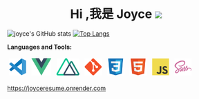 <!-- <a href="" target="_blank"> Joyce </a> -->
<h1 align="center">Hi ,我是 Joyce <img
src="https://github.com/blackcater/blackcater/raw/main/images/Hi.gif" height="32" /></h1>

![joyce's GitHub stats](https://github-readme-stats.vercel.app/api?username=lcijoyce622&rank_icon=github&count_private=true&show_icons=true&theme=dark)
[![Top Langs](https://github-readme-stats.vercel.app/api/top-langs/?username=lcijoyce622&layout=compact)](https://github.com/lcijoyce622/github-readme-stats)



**Languages and Tools:**

<p>
  
<img src="https://raw.githubusercontent.com/lcijoyce622/lcijoyce/a3250a9c76f8d3860516c0d6801d8d972b653a8d/assets/vscode.svg" height="40" style="vertical-align:down; margin:4px" alt="vscode">
<img src="https://raw.githubusercontent.com/lcijoyce622/lcijoyce/a3250a9c76f8d3860516c0d6801d8d972b653a8d/assets/vue.svg" height="40" style="vertical-align:down; margin:4px" alt="vue">

<img src="https://raw.githubusercontent.com/lcijoyce622/lcijoyce/a3250a9c76f8d3860516c0d6801d8d972b653a8d/assets/nuxt.svg" height="40" style="vertical-align:down; margin:4px" alt="nuxt">
<img src="https://raw.githubusercontent.com/lcijoyce622/lcijoyce/a3250a9c76f8d3860516c0d6801d8d972b653a8d/assets/git.svg" height="40" style="vertical-align:down; margin:4px" alt="git">
<img src="https://raw.githubusercontent.com/lcijoyce622/lcijoyce/a3250a9c76f8d3860516c0d6801d8d972b653a8d/assets/css3.svg" height="40" style="vertical-align:down; margin:4px" alt="css">
<img src="https://raw.githubusercontent.com/lcijoyce622/lcijoyce/a3250a9c76f8d3860516c0d6801d8d972b653a8d/assets/html5.svg" height="40" style="vertical-align:down; margin:4px" alt="html5">
<img src="https://raw.githubusercontent.com/lcijoyce622/lcijoyce/a3250a9c76f8d3860516c0d6801d8d972b653a8d/assets/javascript.svg" height="40" style="vertical-align:down; margin:4px" alt="javascript">
<img src="https://raw.githubusercontent.com/lcijoyce622/lcijoyce/a3250a9c76f8d3860516c0d6801d8d972b653a8d/assets/sass.svg" height="40" style="vertical-align:down; margin:4px" alt="sass">
</p>

https://joyceresume.onrender.com
